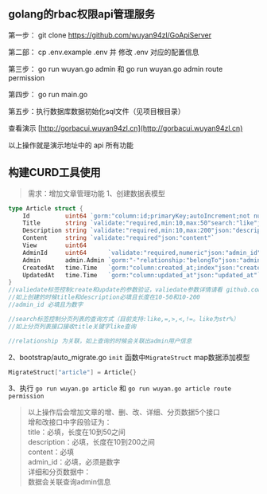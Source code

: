## golang的rbac权限api管理服务

第一步： git clone https://github.com/wuyan94zl/GoApiServer  

第二部： cp .env.example .env 并 修改 .env 对应的配置信息

第三步： go run wuyan.go admin 和 go run wuyan.go admin route permission  

第四步： go run main.go  

第五步：执行数据库数据初始化sql文件（见项目根目录）

查看演示 [http://gorbacui.wuyan94zl.cn](http://gorbacui.wuyan94zl.cn)  

以上操作就是演示地址中的 api 所有功能

## 构建CURD工具使用
> 需求：增加文章管理功能
1、创建数据表模型
```go
type Article struct {
	Id          uint64 `gorm:"column:id;primaryKey;autoIncrement;not null"json:"id"`
	Title       string `validate:"required,min:10,max:50"search:"like"json:"title"`
	Description string `validate:"required,min:10,max:200"json:"description"`
	Content     string `validate:"required"json:"content"`
	View        uint64
	AdminId     uint64      `validate:"required,numeric"json:"admin_id"`
	Admin       admin.Admin `gorm:"-"relationship:"belongTo"json:"admin"`
	CreatedAt   time.Time   `gorm:"column:created_at;index"json:"created_at"`
	UpdatedAt   time.Time   `gorm:"column:updated_at"json:"updated_at"`
}
//valiedate标签控制create和update的参数验证，valiedate参数详情请看 github.com/thedevsaddam/govalidator
//如上创建的时候title和description必填且长度在10-50和10-200
//admin_id 必填且为数字

//search标签控制分页列表的查询方式（目前支持:like,=,>,<,!=。like为str%）
//如上分页列表接口接收title关键字like查询

//relationship 为关联，如上查询的时候会关联出admin用户信息
```  
2、bootstrap/auto_migrate.go `init` 函数中`MigrateStruct` map数据添加模型  
```go
MigrateStruct["article"] = Article{}
```
3、执行 `go run wuyan.go article`  和 `go run wuyan.go article route permission`  

> 以上操作后会增加文章的增、删、改、详细、分页数据5个接口  
增和改接口中字段验证为：  
title：必填，长度在10到50之间  
description：必填，长度在10到200之间  
content：必填  
admin_id：必填，必须是数字  
详细和分页数据中：  
数据会关联查询admin信息  
